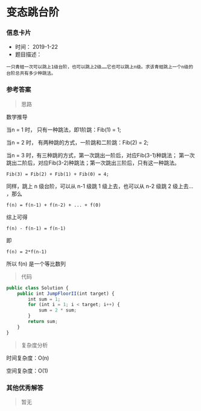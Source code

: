 # 变态跳台阶 

### 信息卡片 

- 时间： 2019-1-22
- 题目描述：

```
一只青蛙一次可以跳上1级台阶，也可以跳上2级……它也可以跳上n级。求该青蛙跳上一个n级的台阶总共有多少种跳法。
```



### 参考答案

> 思路

数学推导

当n = 1 时， 只有一种跳法，即1阶跳：Fib(1) = 1;

当n = 2 时， 有两种跳的方式，一阶跳和二阶跳：Fib(2)  = 2;

当n = 3 时，有三种跳的方式，第一次跳出一阶后，对应Fib(3-1)种跳法；  第一次跳出二阶后，对应Fib(3-2)种跳法；第一次跳出三阶后，只有这一种跳法。

```
Fib(3) = Fib(2) + Fib(1) + Fib(0) = 4; 
```

同样，跳上 n 级台阶，可以从 n-1 级跳 1 级上去，也可以从 n-2 级跳 2 级上去... ，那么

```
f(n) = f(n-1) + f(n-2) + ... + f(0)
```

综上可得

```
f(n) - f(n-1) = f(n-1)
```

即

```
f(n) = 2*f(n-1)
```

所以 f(n) 是一个等比数列




> 代码

```js
public class Solution {
    public int JumpFloorII(int target) {
        int sum = 1;
        for (int i = 1; i < target; i++) {
            sum = 2 * sum;
        }
        return sum;
    }
}
```



> 复杂度分析

时间复杂度：O(n)

空间复杂度：O(1)



### 其他优秀解答 

> 暂无



